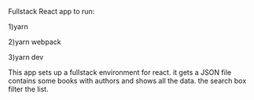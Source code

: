 Fullstack React app
to run:

1)yarn

2)yarn webpack

3)yarn dev

This app sets up a fullstack environment for react.
it gets a JSON file contains some books with authors and shows all the data.
the search box filter the list.
